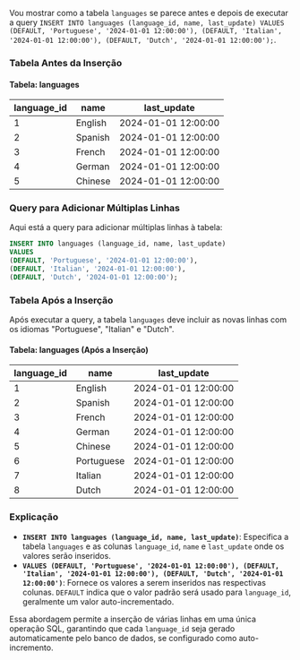 Vou mostrar como a tabela `languages` se parece antes e depois de executar a query `INSERT INTO languages (language_id, name, last_update) VALUES (DEFAULT, 'Portuguese', '2024-01-01 12:00:00'), (DEFAULT, 'Italian', '2024-01-01 12:00:00'), (DEFAULT, 'Dutch', '2024-01-01 12:00:00');`.

### Tabela Antes da Inserção

#### Tabela: languages

| language_id | name       | last_update          |
|-------------|------------|----------------------|
| 1           | English    | 2024-01-01 12:00:00  |
| 2           | Spanish    | 2024-01-01 12:00:00  |
| 3           | French     | 2024-01-01 12:00:00  |
| 4           | German     | 2024-01-01 12:00:00  |
| 5           | Chinese    | 2024-01-01 12:00:00  |

### Query para Adicionar Múltiplas Linhas

Aqui está a query para adicionar múltiplas linhas à tabela:

```sql
INSERT INTO languages (language_id, name, last_update) 
VALUES 
(DEFAULT, 'Portuguese', '2024-01-01 12:00:00'), 
(DEFAULT, 'Italian', '2024-01-01 12:00:00'), 
(DEFAULT, 'Dutch', '2024-01-01 12:00:00');
```

### Tabela Após a Inserção

Após executar a query, a tabela `languages` deve incluir as novas linhas com os idiomas "Portuguese", "Italian" e "Dutch".

#### Tabela: languages (Após a Inserção)

| language_id | name       | last_update          |
|-------------|------------|----------------------|
| 1           | English    | 2024-01-01 12:00:00  |
| 2           | Spanish    | 2024-01-01 12:00:00  |
| 3           | French     | 2024-01-01 12:00:00  |
| 4           | German     | 2024-01-01 12:00:00  |
| 5           | Chinese    | 2024-01-01 12:00:00  |
| 6           | Portuguese | 2024-01-01 12:00:00  |
| 7           | Italian    | 2024-01-01 12:00:00  |
| 8           | Dutch      | 2024-01-01 12:00:00  |

### Explicação

- **`INSERT INTO languages (language_id, name, last_update)`**: Especifica a tabela `languages` e as colunas `language_id`, `name` e `last_update` onde os valores serão inseridos.
- **`VALUES (DEFAULT, 'Portuguese', '2024-01-01 12:00:00'), (DEFAULT, 'Italian', '2024-01-01 12:00:00'), (DEFAULT, 'Dutch', '2024-01-01 12:00:00')`**: Fornece os valores a serem inseridos nas respectivas colunas. `DEFAULT` indica que o valor padrão será usado para `language_id`, geralmente um valor auto-incrementado.

Essa abordagem permite a inserção de várias linhas em uma única operação SQL, garantindo que cada `language_id` seja gerado automaticamente pelo banco de dados, se configurado como auto-incremento.